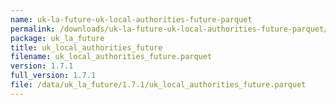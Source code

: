 ```yaml
---
name: uk-la-future-uk-local-authorities-future-parquet
permalink: /downloads/uk-la-future-uk-local-authorities-future-parquet/1_7_1
package: uk_la_future
title: uk_local_authorities_future
filename: uk_local_authorities_future.parquet
version: 1.7.1
full_version: 1.7.1
file: /data/uk_la_future/1.7.1/uk_local_authorities_future.parquet
---
```

